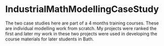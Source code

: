 # IndustrialMathModellingCaseStudy

The two case studies here are part of a 4 months training courses. These are individual modelling work from scratch. My projects were ranked the first and later my work in these two projects were used in developing the course materials for later students in Bath. 
